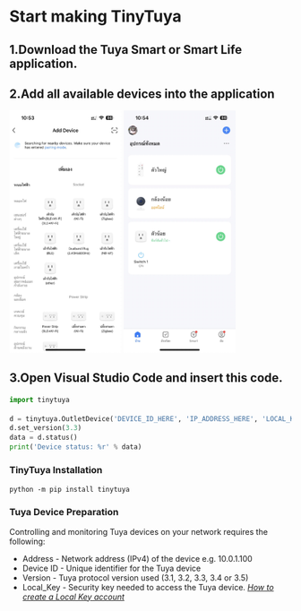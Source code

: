# Start making TinyTuya
## 1.Download the Tuya Smart or Smart Life application.
<!-- ![Smart Life](images/1.jpg) -->
## 2.Add all available devices into the application
<img src="images/2.jpg" alt="drawing" style="width:200px;"/>
<img src="images/3.jpg" alt="drawing" style="width:200px;"/>

## 3.Open Visual Studio Code and insert this code.

```python
import tinytuya

d = tinytuya.OutletDevice('DEVICE_ID_HERE', 'IP_ADDRESS_HERE', 'LOCAL_KEY_HERE')
d.set_version(3.3)
data = d.status() 
print('Device status: %r' % data)
```
### TinyTuya Installation
```
python -m pip install tinytuya
```

### Tuya Device Preparation
Controlling and monitoring Tuya devices on your network requires the following:

+ Address - Network address (IPv4) of the device e.g. 10.0.1.100
+ Device ID - Unique identifier for the Tuya device
+ Version - Tuya protocol version used (3.1, 3.2, 3.3, 3.4 or 3.5)
+ Local_Key - Security key needed to access the Tuya device.
_[How to create a Local Key account](https://drive.google.com/file/d/1vFOuHW5U2BTnTE89QYxYuNbrO_0VqXns/view?usp=sharing)_

